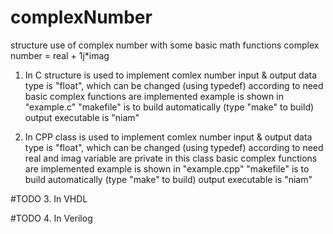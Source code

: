 # complexNumber
structure use of complex number with some basic math functions
    complex number = real + 1j*imag

1. In C
    structure is used to implement comlex number
    input & output data type is "float", which can be changed (using typedef) according to need
    basic complex functions are implemented
    example is shown in "example.c"
    "makefile" is to build automatically (type "make" to build)
    output executable is "niam"

2. In CPP
    class is used to implement comlex number
    input & output data type is "float", which can be changed (using typedef) according to need
    real and imag variable are private in this class
    basic complex functions are implemented
    example is shown in "example.cpp"
    "makefile" is to build automatically (type "make" to build)
    output executable is "niam"

#TODO
3. In VHDL 

#TODO
4. In Verilog 
